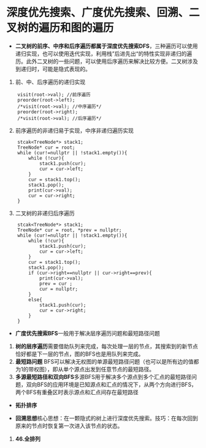 # **深度优先搜索、广度优先搜索、回溯、二叉树的遍历和图的遍历**

* **二叉树的前序、中序和后序遍历都属于深度优先搜索DFS**，三种遍历可以使用递归实现，也可以使用迭代实现，利用栈”后进先出“的特性实现非递归的遍历。此外二叉树的一些问题，可以使用后序遍历来解决比较方便。二叉树涉及到递归时，可能是隐式表现的。
1. 前、中、后序遍历的递归实现
```
    visit(root->val); //前序遍历
    preorder(root->left);
    /*visit(root->val); //中序遍历*/
    preorder(root->right);
    /*visit(root->val); //后序遍历*/
```
2. 前序遍历的非递归易于实现，中序非递归遍历实现
```
    stcak<TreeNode*> stack1;
    TreeNode* cur = root;
    while (cur!=nullptr || !stack1.empty()){
        while (!cur){
            stack1.push(cur);
            cur = cur->left;
        }
        cur = stack1.top();
        stack1.pop();
        print(cur->val);
        cur = cur->right;
    }
```
3. 二叉树的非递归后序遍历
```
    stcak<TreeNode*> stack1;
    TreeNode* cur = root, *prev = nullptr;
    while (cur!=nullptr || !stack1.empty()){
        while (!cur){
            stack1.push(cur);
            cur = cur->left;
        }
        cur = stack1.top();
        stack1.pop();
        if (cur->right==nullptr || cur->right==prev){
            print(cur->val);
            prev = cur ;
            cur = nullptr;
        }
        else{
            stack1.push(cur);
            cur = cur->right;
        }
    }
```
* **广度优先搜索BFS**一般用于解决层序遍历问题和最短路径问题
1. **树的层序遍历**需要借助队列来完成，每次处理一层的节点，其搜索到的新节点恰好都是下一层的节点，图的BFS也是用队列来完成。
2. **最短路问题** BFS可以解决无权图的单源最短路径问题（也可以是所有边的值都为1的带权图），即从单个源点出发到任意节点的最短路径。
3. **多源最短路径和双向BFS**多源BFS用于解决多个源点到多个汇点的最短路径问题，双向BFS的应用环境是已知源点和汇点的情况下，从两个方向进行BFS，两个BFS有重叠区时表示源点和汇点间存在最短路径

* **拓扑排序**

* **回溯思想**核心思想：在一颗隐式的树上进行深度优先搜索。技巧：在每次回到原来的节点时恢复第一次进入该节点的状态。
1. **46.全排列**
